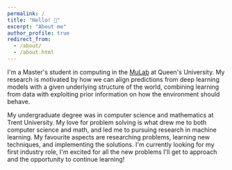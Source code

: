 ```yaml
---
permalink: /
title: "Hello! 👋"
excerpt: "About me"
author_profile: true
redirect_from: 
  - /about/
  - /about.html
---
```


I'm a Master's student in computing in the [MuLab](https://mulab.ai) at Queen's University. My research is motivated by how we can align predictions from 
deep learning models with a given underlying structure of the world, combining learning from data with exploiting prior information on how the environment should behave.

My undergraduate degree was in computer science and mathematics at Trent University. My love for problem solving is what drew me to both computer science and math, and led me to pursuing research in machine learning. My favourite aspects are researching problems, learning new techniques, and implementing the solutions. I'm currently looking for my first industry role, I'm excited for all the new problems I'll get to approach and the opportunity to continue learning!
